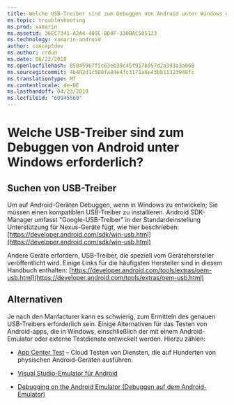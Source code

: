 ```yaml
---
title: Welche USB-Treiber sind zum Debuggen von Android unter Windows erforderlich?
ms.topic: troubleshooting
ms.prod: xamarin
ms.assetid: 36EC7341-A2A4-409C-BD4F-330BAC505123
ms.technology: xamarin-android
author: conceptdev
ms.author: crdun
ms.date: 06/22/2018
ms.openlocfilehash: 85045967f5c63eb39c45f917b957d2a393a3a068
ms.sourcegitcommit: 4b402d1c508fa84e4fc3171a6e43b811323948fc
ms.translationtype: MT
ms.contentlocale: de-DE
ms.lasthandoff: 04/23/2019
ms.locfileid: "60945560"
---
```

# <a name="what-usb-drivers-do-i-need-to-debug-android-on-windows"></a>Welche USB-Treiber sind zum Debuggen von Android unter Windows erforderlich?

## <a name="finding-usb-drivers"></a>Suchen von USB-Treiber

Um auf Android-Geräten Debuggen, wenn in Windows zu entwickeln; Sie müssen einen kompatiblen USB-Treiber zu installieren. Android SDK-Manager umfasst "Google-USB-Treiber" in der Standardeinstellung Unterstützung für Nexus-Geräte fügt, wie hier beschrieben: [https://developer.android.com/sdk/win-usb.html](https://developer.android.com/sdk/win-usb.html)

Andere Geräte erfordern, USB-Treiber, die speziell vom Gerätehersteller veröffentlicht wird. Einige Links für die häufigsten Hersteller sind in diesem Handbuch enthalten: [https://developer.android.com/tools/extras/oem-usb.html](https://developer.android.com/tools/extras/oem-usb.html)

## <a name="alternatives"></a>Alternativen

Je nach den Manfacturer kann es schwierig, zum Ermitteln des genauen USB-Treibers erforderlich sein. Einige Alternativen für das Testen von Android-apps, die in Windows, einschließlich der mit einem Android-Emulator oder externe Testdienste entwickelt werden. Hierzu zählen:

- [App Center Test](https://docs.microsoft.com/appcenter/test-cloud/) – Cloud Testen von Diensten, die auf Hunderten von physischen Android-Geräten ausführen.

- [Visual Studio-Emulator für Android](https://visualstudio.microsoft.com/vs/msft-android-emulator/)

- [Debugging on the Android Emulator (Debuggen auf dem Android-Emulator)](~/android/deploy-test/debugging/debug-on-emulator.md)

